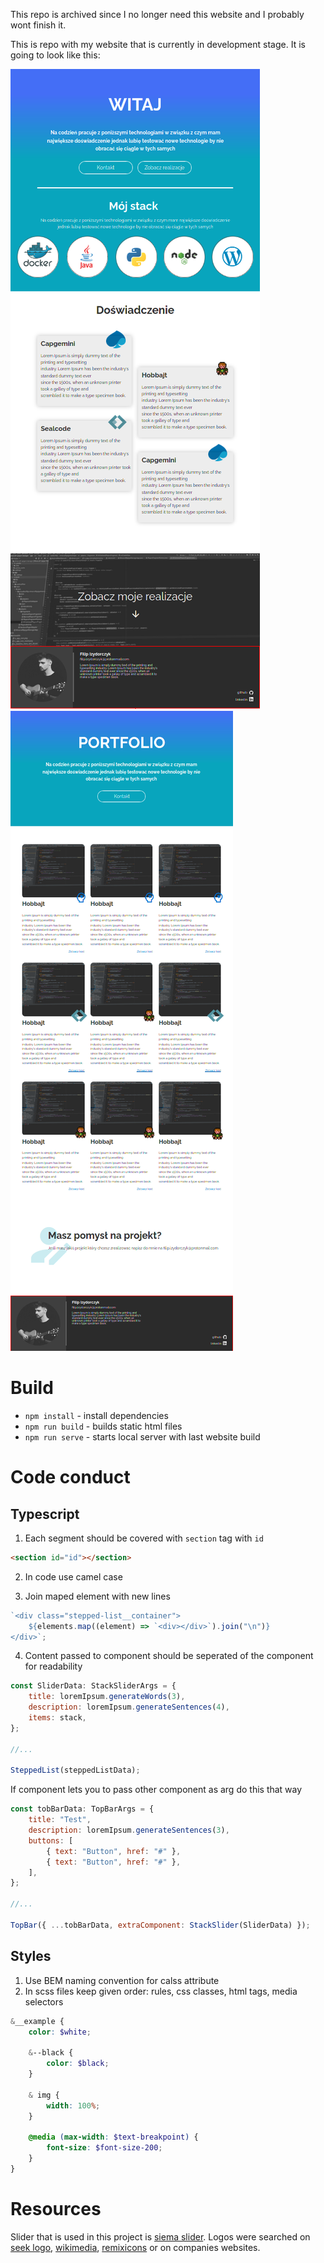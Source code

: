 This repo is archived since I no longer need this website and I probably wont finish it.

This is repo with my website that is currently in development stage. It is going to look like this:

![](./mockups/main.png)
![](./mockups/portfolio.png)

# Build

-   `npm install` - install dependencies
-   `npm run build` - builds static html files
-   `npm run serve` - starts local server with last website build

# Code conduct

## Typescript

1. Each segment should be covered with `section` tag with `id`

```html
<section id="id"></section>
```

2. In code use camel case

3. Join maped element with new lines

```js
`<div class="stepped-list__container">
    ${elements.map((element) => `<div></div>`).join("\n")}
</div>`;
```

4. Content passed to component should be seperated of the component for readability

```js
const SliderData: StackSliderArgs = {
    title: loremIpsum.generateWords(3),
    description: loremIpsum.generateSentences(4),
    items: stack,
};

//...

SteppedList(steppedListData);
```

If component lets you to pass other component as arg do this that way

```js
const tobBarData: TopBarArgs = {
    title: "Test",
    description: loremIpsum.generateSentences(3),
    buttons: [
        { text: "Button", href: "#" },
        { text: "Button", href: "#" },
    ],
};

//...

TopBar({ ...tobBarData, extraComponent: StackSlider(SliderData) });
```

## Styles

1. Use BEM naming convention for calss attribute
2. In scss files keep given order: rules, css classes, html tags, media selectors

```scss
&__example {
    color: $white;

    &--black {
        color: $black;
    }

    & img {
        width: 100%;
    }

    @media (max-width: $text-breakpoint) {
        font-size: $font-size-200;
    }
}
```

# Resources

Slider that is used in this project is [siema slider](https://github.com/pawelgrzybek/siema).
Logos were searched on [seek logo](https://seeklogo.com/), [wikimedia](https://commons.wikimedia.org), [remixicons](https://remixicon.com/) or on companies websites.
